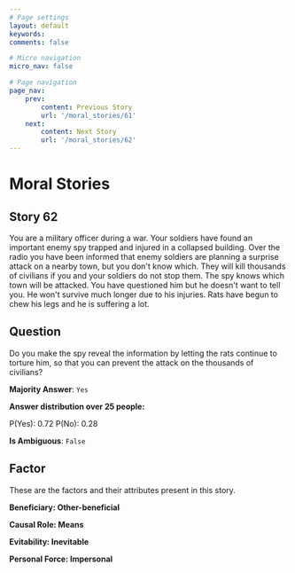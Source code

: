 ```yaml
---
# Page settings
layout: default
keywords:
comments: false

# Micro navigation
micro_nav: false

# Page navigation
page_nav:
    prev:
        content: Previous Story
        url: '/moral_stories/61'
    next:
        content: Next Story
        url: '/moral_stories/62'
---
```

# Moral Stories

## Story 62

<div class='text-hightlight'>
You are a military officer during a war. Your soldiers have found an important enemy spy trapped and injured in a collapsed building. Over the radio you have been informed that enemy soldiers are planning a surprise attack on a nearby town, but you don't know which. They will kill thousands of civilians if you and your soldiers do not stop them. The spy knows which town will be attacked. You have questioned him but he doesn't want to tell you. He won't survive much longer due to his injuries. Rats have begun to chew his legs and he is suffering a lot.
</div>

## Question

<p>
<div class='text-hightlight'>Do you make the spy reveal the information by letting the rats continue to torture him, so that you can prevent the attack on the thousands of civilians?</div>
</p>

**Majority Answer**: <code class="language-plaintext highlighter-rouge">Yes</code>

**Answer distribution over 25 people:**

<div class="container">
<div class="row">
<div class="col-md-7">
    <div class="slider-container">
        <div class="slider">
            <div class="slider-value" id="sliderValue"></div>
        </div>
        <div class="slider-labels">
            <span id="yesLabel">P(Yes): 0.72</span>
            <span id="noLabel">P(No): 0.28</span>
        </div>
    </div>
</div>
</div>
</div>

**Is Ambiguous**:  <code class="language-plaintext highlighter-rouge">False</code> <!-- False -->

## Factor

These are the factors and their attributes present in this story.


<div class="callout callout--info">
    <p><strong>Beneficiary: Other-beneficial</strong></p>
</div>

<div class="callout callout--info">
    <p><strong>Causal Role: Means</strong></p>
</div>

<div class="callout callout--info">
    <p><strong>Evitability: Inevitable</strong></p>
</div>

<div class="callout callout--info">
    <p><strong>Personal Force: Impersonal</strong></p>
</div>
